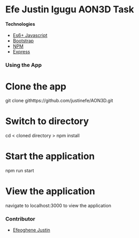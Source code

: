 # Efe Justin Igugu AON3D Task

#### Technologies

- [Es6+ Javascript](https://www.ecma-international.org/ecma-262/9.0/index.html)
- [Bootstrap](https://reactjs.org)
- [NPM](npmjs.com)
- [Express](expressjs.com)

### Using the App

# Clone the app

git clone githttps://github.com/justinefe/AON3D.git

# Switch to directory

cd < cloned directory >
npm install

# Start the application

npm run start

# View the application

navigate to localhost:3000 to view the application

### Contributor

- [Efeoghene Justin](https://github.com/justinefe)
